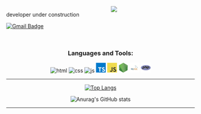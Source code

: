  
<img align="right" src="https://upload.wikimedia.org/wikipedia/commons/thumb/c/cc/Circle-icons-dev.svg/1024px-Circle-icons-dev.svg.png" width="224"/>

developer under construction

[![Gmail Badge](https://img.shields.io/badge/-wakatsuki.mi@gmail.com-8257e5?style=flat-square&labelColor=8257e5&logo=Gmail&logoColor=white&link=mailto:wakatsuki.mi@gmail.com)](mailto:wakatsuki.mi@gmail.com)

<br>
 <h3 align="center" >Languages and Tools:</h3> 

<div align="center">
<img  width="30px" src="https://firebasestorage.googleapis.com/v0/b/resume-7d906.appspot.com/o/200px-HTML5_logo_and_wordmark.svg.png?alt=media&token=5b5b847e-0215-4208-b881-3e197461bcf6" alt="html"/>
<img  width="23px" src="https://firebasestorage.googleapis.com/v0/b/resume-7d906.appspot.com/o/1200px-CSS.3.svg.png?alt=media&token=56014168-0a14-4486-8914-c1a09fb31a20" alt="css"/>
<img  width="23px" src="https://firebasestorage.googleapis.com/v0/b/resume-7d906.appspot.com/o/javascript-logo-E967E87D74-seeklogo.com.png?alt=media&token=81e846f0-6ab1-4731-96e8-f82d7a7964cb" alt="js"/>

<img alt="typescript" width="26px" src="https://raw.githubusercontent.com/github/explore/80688e429a7d4ef2fca1e82350fe8e3517d3494d/topics/typescript/typescript.png" />
<img alt="javascript" width="26px" src="https://raw.githubusercontent.com/github/explore/80688e429a7d4ef2fca1e82350fe8e3517d3494d/topics/javascript/javascript.png" />
<img alt="node" width="26px" src="https://raw.githubusercontent.com/github/explore/80688e429a7d4ef2fca1e82350fe8e3517d3494d/topics/nodejs/nodejs.png" />

<img alt="MySQL" width="26px" src="https://raw.githubusercontent.com/github/explore/80688e429a7d4ef2fca1e82350fe8e3517d3494d/topics/mysql/mysql.png" />

<img alt="PHP" width="26px" src="https://raw.githubusercontent.com/github/explore/80688e429a7d4ef2fca1e82350fe8e3517d3494d/topics/php/php.png" />
</div>

----

<div align="center">
<div>

 [![Top Langs](https://github-readme-stats.vercel.app/api/top-langs/?username=MiWakatsuki&layout=compact)](https://github.com/anuraghazra/github-readme-stats)
</div>

![Anurag's GitHub stats](https://github-readme-stats.vercel.app/api?username=MiWakatsuki&theme=dark&show_icons=true)

</div>

----
